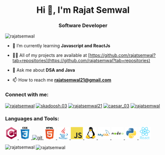 <h1 align="center">Hi 👋, I'm Rajat Semwal</h1>
<h3 align="center">Software Developer</h3>

<p align="left"> <img src="https://komarev.com/ghpvc/?username=rajatsemwal&label=Profile%20views&color=0e75b6&style=flat" alt="rajatsemwal" /> </p>

- 🌱 I’m currently learning **Javascript and ReactJs**

- 👨‍💻 All of my projects are available at [https://github.com/rajatsemwal?tab=repositories](https://github.com/rajatsemwal?tab=repositories)

- 💬 Ask me about **DSA and Java**

- 📫 How to reach me **rajatsemwal21@gmail.com**

<h3 align="left">Connect with me:</h3>
<p align="left">
<a href="https://linkedin.com/in/rajatsemwal" target="blank"><img align="center" src="https://raw.githubusercontent.com/rahuldkjain/github-profile-readme-generator/master/src/images/icons/Social/linked-in-alt.svg" alt="rajatsemwal" height="30" width="40" /></a>
<a href="https://instagram.com/skadoosh.03" target="blank"><img align="center" src="https://raw.githubusercontent.com/rahuldkjain/github-profile-readme-generator/master/src/images/icons/Social/instagram.svg" alt="skadoosh.03" height="30" width="40" /></a>
<a href="https://www.codechef.com/users/rajatsemwal21" target="blank"><img align="center" src="https://cdn.jsdelivr.net/npm/simple-icons@3.1.0/icons/codechef.svg" alt="rajatsemwal21" height="30" width="40" /></a>
<a href="https://codeforces.com/profile/caesar_03" target="blank"><img align="center" src="https://cdn.jsdelivr.net/npm/simple-icons@3.0.1/icons/codeforces.svg" alt="caesar_03" height="30" width="40" /></a>
<a href="https://www.leetcode.com/rajatsemwal" target="blank"><img align="center" src="https://raw.githubusercontent.com/rahuldkjain/github-profile-readme-generator/master/src/images/icons/Social/leet-code.svg" alt="rajatsemwal" height="30" width="40" /></a>
</p>

<h3 align="left">Languages and Tools:</h3>
<p align="left"> <a href="https://www.w3schools.com/cpp/" target="_blank"> <img src="https://raw.githubusercontent.com/devicons/devicon/master/icons/cplusplus/cplusplus-original.svg" alt="cplusplus" width="40" height="40"/> </a> <a href="https://www.w3schools.com/css/" target="_blank"> <img src="https://raw.githubusercontent.com/devicons/devicon/master/icons/css3/css3-original-wordmark.svg" alt="css3" width="40" height="40"/> </a> <a href="https://git-scm.com/" target="_blank"> <img src="https://www.vectorlogo.zone/logos/git-scm/git-scm-icon.svg" alt="git" width="40" height="40"/> </a> <a href="https://www.w3.org/html/" target="_blank"> <img src="https://raw.githubusercontent.com/devicons/devicon/master/icons/html5/html5-original-wordmark.svg" alt="html5" width="40" height="40"/> </a> <a href="https://www.java.com" target="_blank"> <img src="https://raw.githubusercontent.com/devicons/devicon/master/icons/java/java-original.svg" alt="java" width="40" height="40"/> </a> <a href="https://developer.mozilla.org/en-US/docs/Web/JavaScript" target="_blank"> <img src="https://raw.githubusercontent.com/devicons/devicon/master/icons/javascript/javascript-original.svg" alt="javascript" width="40" height="40"/> </a> <a href="https://www.linux.org/" target="_blank"> <img src="https://raw.githubusercontent.com/devicons/devicon/master/icons/linux/linux-original.svg" alt="linux" width="40" height="40"/> </a> <a href="https://www.mysql.com/" target="_blank"> <img src="https://raw.githubusercontent.com/devicons/devicon/master/icons/mysql/mysql-original-wordmark.svg" alt="mysql" width="40" height="40"/> </a> <a href="https://nodejs.org" target="_blank"> <img src="https://raw.githubusercontent.com/devicons/devicon/master/icons/nodejs/nodejs-original-wordmark.svg" alt="nodejs" width="40" height="40"/> </a> <a href="https://www.python.org" target="_blank"> <img src="https://raw.githubusercontent.com/devicons/devicon/master/icons/python/python-original.svg" alt="python" width="40" height="40"/> </a> <a href="https://reactjs.org/" target="_blank"> <img src="https://raw.githubusercontent.com/devicons/devicon/master/icons/react/react-original-wordmark.svg" alt="react" width="40" height="40"/> </a> </p>

<p><img align="left" src="https://github-readme-stats.vercel.app/api/top-langs?username=rajatsemwal&show_icons=true&locale=en&layout=compact" alt="rajatsemwal" /></p>

<p>&nbsp;<img align="center" src="https://github-readme-stats.vercel.app/api?username=rajatsemwal&show_icons=true&locale=en" alt="rajatsemwal" /></p>
